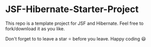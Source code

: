 # JSF-Hibernate-Starter-Project

This repo is a template project for JSF and Hibernate. Feel free to fork/download it as you like.

Don't forget to to leave a star ⭐ before you leave. 
Happy coding 😃

